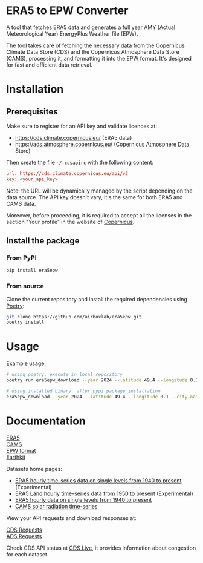 # ERA5 to EPW Converter

A tool that fetches ERA5 data and generates a full year AMY (Actual Meteorological Year) EnergyPlus Weather file (EPW).

The tool takes care of fetching the necessary data from the Copernicus Climate Data Store (CDS) and the Copernicus Atmosphere Data Store (CAMS),
processing it, and formatting it into the EPW format. It's designed for fast and efficient data retrieval.

# Installation

## Prerequisites

Make sure to register for an API key and validate licences at:

- https://cds.climate.copernicus.eu/ (ERA5 data)
- https://ads.atmosphere.copernicus.eu/ (Copernicus Atmosphere Data Store)

Then create the file `~/.cdsapirc` with the following content:

```ini
url: https://cds.climate.copernicus.eu/api/v2
key: <your_api_key>
```

Note: the URL will be dynamically managed by the script depending on the data source.
The API key doesn't vary, it's the same for both ERA5 and CAMS data.

Moreover, before proceeding, it is required to accept all the licenses in the section "Your profile" in the website of [Copernicus](https://cds.climate.copernicus.eu/profile?tab=licences).

## Install the package

### From PyPI

```bash
pip install era5epw
```

### From source

Clone the current repository and install the required dependencies using [Poetry](https://python-poetry.org/):

```bash
git clone https://github.com/airboxlab/era5epw.git
poetry install
```

# Usage

Example usage:

```bash
# using poetry, execute in local repository
poetry run era5epw_download --year 2024 --latitude 49.4 --longitude 0.1 --city-name "Le Havre" --elevation 0 --time-zone 1

# using installed binary, after pypi package installation
era5epw_download --year 2024 --latitude 49.4 --longitude 0.1 --city-name "Le Havre" --elevation 0 --time-zone 1
```

# Documentation

[ERA5](https://confluence.ecmwf.int/display/CKB/ERA5%3A+data+documentation) \
[CAMS](https://ecmwf-projects.github.io/copernicus-training-cams/intro.html) \
[EPW format](https://designbuilder.co.uk/cahelp/Content/EnergyPlusWeatherFileFormat.htm) \
[Earthkit](https://github.com/ecmwf/earthkit-data/)

Datasets home pages:

- [ERA5 hourly time-series data on single levels from 1940 to present](https://cds.climate.copernicus.eu/datasets/reanalysis-era5-single-levels-timeseries) (Experimental)
- [ERA5 Land hourly time-series data from 1950 to present](https://cds.climate.copernicus.eu/datasets/reanalysis-era5-land-timeseries) (Experimental)
- [ERA5 hourly data on single levels from 1940 to present](https://cds.climate.copernicus.eu/datasets/reanalysis-era5-single-levels)
- [CAMS solar radiation time-series](https://ads.atmosphere.copernicus.eu/datasets/cams-solar-radiation-timeseries)

View your API requests and download responses at:

[CDS Requests](https://cds.climate.copernicus.eu/requests?tab=all) \
[ADS Requests](https://ads.atmosphere.copernicus.eu/requests?tab=all)

Check CDS API status at [CDS Live](https://cds.climate.copernicus.eu/live), it provides information about
congestion for each dataset.
